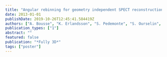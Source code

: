 ```yaml
---
title: "Angular rebinning for geometry independent SPECT reconstruction"
date: 2013-01-01
publishDate: 2019-10-26T12:45:41.584419Z
authors: ["A. Bousse", "K. Erlandsson", "S. Pedemonte", "S. Ourselin", "S. Arridge", "B. F. Hutton"]
publication_types: ["1"]
abstract: ""
featured: false
publication: "*Fully 3D*"
tags: ["poster"]
---
```


